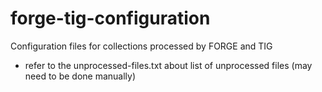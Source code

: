 # forge-tig-configuration
Configuration files for collections processed by FORGE and TIG

* refer to the unprocessed-files.txt about list of unprocessed files (may need to be done manually)
